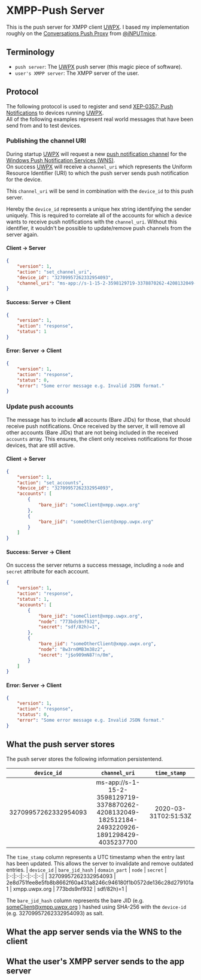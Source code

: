 # XMPP-Push Server
This is the push server for XMPP client [UWPX](https://github.com/UWPX/UWPX-Client).
I based my implementation roughly on the [Conversations Push Proxy](https://github.com/iNPUTmice/p2) from [@iNPUTmice](https://github.com/iNPUTmice).

## Terminology
 * `push server`: The [UWPX](https://github.com/UWPX/UWPX-Client) push server (this magic piece of software).
 * `user's XMPP server`: The XMPP server of the user.

## Protocol
The following protocol is used to register and send [XEP-0357: Push Notifications](https://xmpp.org/extensions/xep-0357.html) to devices running [UWPX](https://github.com/UWPX/UWPX-Client).  
All of the following examples represent real world messages that have been send from and to test devices.

### Publishing the channel URI
During startup [UWPX](https://github.com/UWPX/UWPX-Client) will request a new [push notification channel](https://docs.microsoft.com/en-us/uwp/api/windows.networking.pushnotifications.pushnotificationchannelmanager.createpushnotificationchannelforapplicationasync#Windows_Networking_PushNotifications_PushNotificationChannelManager_CreatePushNotificationChannelForApplicationAsync) for the [Windows Push Notification Services (WNS)](https://docs.microsoft.com/en-us/windows/uwp/design/shell/tiles-and-notifications/windows-push-notification-services--wns--overview).  
On success [UWPX](https://github.com/UWPX/UWPX-Client) will receive a `channel_uri` which represents the Uniform Resource Identifier (URI) to which the push server sends push notification for the device.

This `channel_uri` will be send in combination with the `device_id` to this push server.

Hereby the `device_id` represents a unique hex string identifying the sender uniquely.
This is required to correlate all of the accounts for which a device wants to receive push notifications with the `channel_uri`.
Without this identifier, it wouldn't be possible to update/remove push channels from the server again.

#### Client -> Server
```JSON
{
	"version": 1,
	"action": "set_channel_uri",
	"device_id": "32709957262332954093",
	"channel_uri": "ms-app://s-1-15-2-3598129719-3378870262-4208132049-182512184-2493220926-1891298429-4035237700"
}
```

#### Success: Server -> Client
```JSON
{
	"version": 1,
	"action": "response",
	"status": 1
}
```

#### Error: Server -> Client
```JSON
{
	"version": 1,
	"action": "response",
	"status": 0,
	"error": "Some error message e.g. Invalid JSON format."
}
```

### Update push accounts
The message has to include **all** accounts (Bare JIDs) for those, that should receive push notifications.
Once received by the server, it will remove all other accounts (Bare JIDs) that are not being included in the received `accounts` array.
This ensures, the client only receives notifications for those devices, that are still active.

#### Client -> Server
```JSON
{
	"version": 1,
	"action": "set_accounts",
	"device_id": "32709957262332954093",
	"accounts": [
		{
			"bare_jid": "someClient@xmpp.uwpx.org"
		},
		{
			"bare_jid": "someOtherClient@xmpp.uwpx.org"
		}
	]
}
```

#### Success: Server -> Client
On success the server returns a success message, including a `node` and `secret` attribute for each account.
```JSON
{
	"version": 1,
	"action": "response",
	"status": 1,
	"accounts": [
		{
			"bare_jid": "someClient@xmpp.uwpx.org",
			"node": "773bds9nf932",
			"secret": "sdf/82h)=1",
		},
		{
			"bare_jid": "someOtherClient@xmpp.uwpx.org",
			"node": "8w3rn0MB3m38z2",
			"secret": "j$o909mN87!n/0m",
		}
	]
}
```

#### Error: Server -> Client
```JSON
{
	"version": 1,
	"action": "response",
	"status": 0,
	"error": "Some error message e.g. Invalid JSON format."
}
```

## What the push server stores
The push server stores the following information persistentend.

| `device_id` | `channel_uri` | `time_stamp` |
|:-:|:-:|:-:|
| 32709957262332954093 | ms-app://s-1-15-2-3598129719-3378870262-4208132049-182512184-2493220926-1891298429-4035237700 | 2020-03-31T02:51:53Z |

The `time_stamp` column represents a UTC timestamp when the entry last has been updated.
This allows the server to invalidate and remove outdated entries.
| `device_id` | `bare_jid_hash` | `domain_part` | `node` | `secret` |
|:-:|:-:|:-:|:-:|:-:|
| 32709957262332954093 | 2e8d751fee8e5fb8b8662f60a431a8246c946180f1b0572de136c28d279101a1 | xmpp.uwpx.org | 773bds9nf932 | sdf/82h)=1 |

The `bare_jid_hash` column represents the bare JID (e.g. someClient@xmpp.uwpx.org ) hashed using SHA-256 with the `device-id` (e.g. 32709957262332954093) as salt.

## What the app server sends via the WNS to the client

## What the user's XMPP server sends to the app server